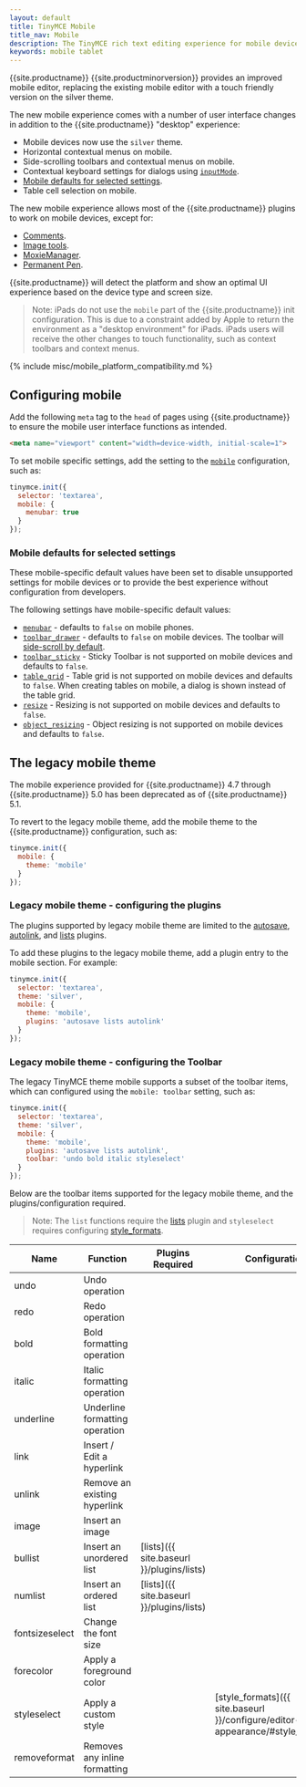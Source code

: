 ```yaml
---
layout: default
title: TinyMCE Mobile
title_nav: Mobile
description: The TinyMCE rich text editing experience for mobile devices.
keywords: mobile tablet
---
```


{{site.productname}} {{site.productminorversion}} provides an improved mobile editor, replacing the existing mobile editor with a touch friendly version on the silver theme.


The new mobile experience comes with a number of user interface changes in addition to the {{site.productname}} "desktop" experience:

* Mobile devices now use the `silver` theme.
* Horizontal contextual menus on mobile.
* Side-scrolling toolbars  and contextual menus on mobile.
* Contextual keyboard settings for dialogs using [`inputMode`]({{site.baseurl}}/ui-components/dialogcomponents/#inputmode).
* [Mobile defaults for selected settings](#mobiledefaultsforselectedsettings).
* Table cell selection on mobile.

The new mobile experience allows most of the {{site.productname}} plugins to work on mobile devices, except for:

* [Comments]({{site.baseurl}}/plugins/comments/).
* [Image tools]({{site.baseurl}}/plugins/imagetools/).
* [MoxieManager]({{site.baseurl}}/plugins/moxiemanager/).
* [Permanent Pen]({{site.baseurl}}/plugins/permanentpen/).

{{site.productname}} will detect the platform and show an optimal UI experience based on the device type and screen size.

> Note: iPads do not use the `mobile` part of the {{site.productname}} init configuration. This is due to a constraint added by Apple to return the environment as a "desktop environment" for iPads. iPads users will receive the other changes to touch functionality, such as context toolbars and context menus.

{% include misc/mobile_platform_compatibility.md %}

## Configuring mobile

Add the following `meta` tag to the `head` of pages using {{site.productname}} to ensure the mobile user interface functions as intended.

```html
<meta name="viewport" content="width=device-width, initial-scale=1">
```

To set mobile specific settings, add the setting to the [`mobile`]({{site.baseurl}}/docs/configure/editor-appearance/#mobile) configuration, such as:

```js
tinymce.init({
  selector: 'textarea',
  mobile: {
    menubar: true
  }
});
```

### Mobile defaults for selected settings
These mobile-specific default values have been set to disable unsupported settings for mobile devices or to provide the best experience without configuration from developers.

The following settings have mobile-specific default values:

* [`menubar`]({{site.baseurl}}/configure/editor-appearance/#menubar) - defaults to `false` on mobile phones.
* [`toolbar_drawer`]({{site.baseurl}}/configure/editor-appearance/#toolbar_drawer) - defaults to `false` on mobile devices. The toolbar will [side-scroll by default](#sidescrollingtoolbarsonmobile).
* [`toolbar_sticky`]({{site.baseurl}}/configure/editor-appearance/#toolbar_sticky) - Sticky Toolbar is not supported on mobile devices and defaults to `false`.
* [`table_grid`]({{site.baseurl}}/plugins/table/#table_grid) - Table grid is not supported on mobile devices and defaults to `false`. When creating tables on mobile, a dialog is shown instead of the table grid.
* [`resize`]({{site.baseurl}}/configure/editor-appearance/#resize) - Resizing is not supported on mobile devices and defaults to `false`.
* [`object_resizing`]({{site.baseurl}}/configure/advanced-editing-behavior/#object_resizing) - Object resizing is not supported on mobile devices and defaults to `false`.

## The legacy mobile theme

The mobile experience provided for {{site.productname}} 4.7 through {{site.productname}} 5.0 has been deprecated as of {{site.productname}} 5.1.

To revert to the legacy mobile theme, add the mobile theme to the {{site.productname}} configuration, such as:

```js
tinymce.init({
  mobile: {
    theme: 'mobile'
  }
});
```

### Legacy mobile theme - configuring the plugins

The plugins supported by legacy mobile theme are limited to the [autosave]({{site.baseurl}}/plugins/autosave/), [autolink]({{site.baseurl}}/plugins/autolink/), and [lists]({{site.baseurl}}/plugins/lists/) plugins.

To add these plugins to the legacy mobile theme, add a plugin entry to the mobile section. For example:

```js
tinymce.init({
  selector: 'textarea',
  theme: 'silver',
  mobile: {
    theme: 'mobile',
    plugins: 'autosave lists autolink'
  }
});
```

### Legacy mobile theme - configuring the Toolbar

The legacy TinyMCE theme mobile supports a subset of the toolbar items, which can configured using the `mobile: toolbar` setting, such as:

```js
tinymce.init({
  selector: 'textarea',
  theme: 'silver',
  mobile: {
    theme: 'mobile',
    plugins: 'autosave lists autolink',
    toolbar: 'undo bold italic styleselect'
  }
});
```

Below are the toolbar items supported for the legacy mobile theme, and the plugins/configuration required.

> Note: The `list` functions require the [lists]({{site.baseurl}}/plugins/lists/) plugin and `styleselect` requires configuring [style_formats]({{site.baseurl}}/configure/editor-appearance/#style_formats).

| Name | Function | Plugins Required | Configuration |
|--------|----|-----|-------------|
| undo | Undo operation |
| redo | Redo operation |
| bold | Bold formatting operation |
| italic | Italic formatting operation |
| underline | Underline formatting operation |
| link | Insert / Edit a hyperlink |
| unlink | Remove an existing hyperlink |
| image | Insert an image |
| bullist | Insert an unordered list | [lists]({{ site.baseurl }}/plugins/lists) |
| numlist | Insert an ordered list | [lists]({{ site.baseurl }}/plugins/lists) |
| fontsizeselect | Change the font size
| forecolor | Apply a foreground color
| styleselect | Apply a custom style | | [style_formats]({{ site.baseurl }}/configure/editor-appearance/#style_formats) |
| removeformat | Removes any inline formatting |
